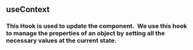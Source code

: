 ## useContext

### This Hook is used to update the component.  We use this hook to manage the properties of an object by setting all the necessary values at the current state.
